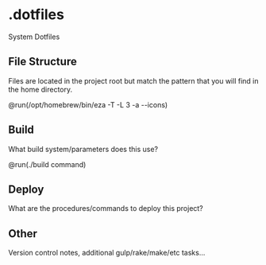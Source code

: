<!-- markdownlint-disable MD013 -->

# .dotfiles

System Dotfiles

## File Structure

Files are located in the project root but match the pattern that you will find in the home directory.

@run(/opt/homebrew/bin/eza -T -L 3 -a --icons)

## Build

What build system/parameters does this use?

@run(./build command)

## Deploy

What are the procedures/commands to deploy this project?

## Other

Version control notes, additional gulp/rake/make/etc tasks...
